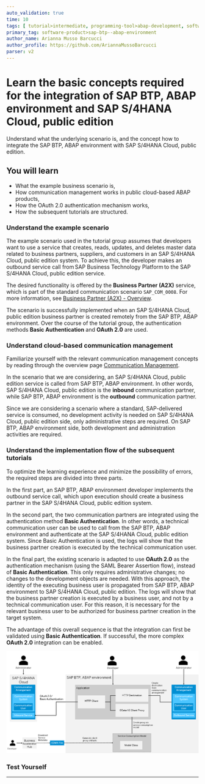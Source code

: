 ```yaml
---
auto_validation: true
time: 10
tags: [ tutorial>intermediate, programming-tool>abap-development, software-product>sap-s-4hana-cloud]
primary_tag: software-product>sap-btp--abap-environment
author_name: Arianna Musso Barcucci
author_profile: https://github.com/AriannaMussoBarcucci
parser: v2
---
```


# Learn the basic concepts required for the integration of SAP BTP, ABAP environment and SAP S/4HANA Cloud, public edition
<!-- description --> Understand what the underlying scenario is, and the concept how to integrate the SAP BTP, ABAP environment with SAP S/4HANA Cloud, public edition.

## You will learn
- What the example business scenario is,
- How communication management works in public cloud-based ABAP products,
- How the OAuth 2.0 authentication mechanism works,
- How the subsequent tutorials are structured.

### Understand the example scenario

The example scenario used in the tutorial group assumes that developers want to use a service that creates, reads, updates, and deletes master data related to business partners, suppliers, and customers in an SAP S/4HANA Cloud, public edition system. To achieve this, the developer makes an outbound service call from SAP Business Technology Platform to the SAP S/4HANA Cloud, public edition service.

The desired functionality is offered by the **Business Partner (A2X)** service, which is part of the standard communication scenario `SAP_COM_0008`. For more information, see [Business Partner (A2X) - Overview](https://api.sap.com/api/API_BUSINESS_PARTNER/overview).

The scenario is successfully implemented when an SAP S/4HANA Cloud, public edition business partner is created remotely from the SAP BTP, ABAP environment. Over the course of the tutorial group, the authentication methods **Basic Authentication** and **OAuth 2.0** are used.

### Understand cloud-based communication management

Familiarize yourself with the relevant communication management concepts by reading through the overview page [Communication Management](https://help.sap.com/docs/sap-btp-abap-environment/abap-environment/communication-management).

In the scenario that we are considering, an SAP S/4HANA Cloud, public edition service is called from SAP BTP, ABAP environment. In other words, SAP S/4HANA Cloud, public edition is the **inbound** communication partner, while SAP BTP, ABAP environment is the **outbound** communication partner.

Since we are considering a scenario where a standard, SAP-delivered service is consumed, no development activity is needed on SAP S/4HANA Cloud, public edition side, only administrative steps are required. On SAP BTP, ABAP environment side, both development and administration activities are required.

### Understand the implementation flow of the subsequent tutorials

To optimize the learning experience and minimize the possibility of errors, the required steps are divided into three parts.

In the first part, an SAP BTP, ABAP environment developer implements the outbound service call, which upon execution should create a business partner in the SAP S/4HANA Cloud, public edition system.  

In the second part, the two communication partners are integrated using the authentication method **Basic Authentication**. In other words, a technical communication user can be used to call from the SAP BTP, ABAP environment and authenticate at the SAP S/4HANA Cloud, public edition system. Since Basic Authentication is used, the logs will show that the business partner creation is executed by the technical communication user.

In the final part, the existing scenario is adapted to use **OAuth 2.0** as the authentication mechanism (using the SAML Bearer Assertion flow), instead of **Basic Authentication**. This only requires administrative changes; no changes to the development objects are needed. With this approach, the identity of the executing business user is propagated from SAP BTP, ABAP environment to SAP S/4HANA Cloud, public edition. The logs will show that the business partner creation is executed by a business user, and not by a technical communication user. For this reason, it is necessary for the relevant business user to be authorized for business partner creation in the target system.

The advantage of this overall sequence is that the integration can first be validated using **Basic Authentication**. If successful, the more complex **OAuth 2.0** integration can be enabled.

![Integration Diagram](new_integration_diagram.png)

### Test Yourself

---
